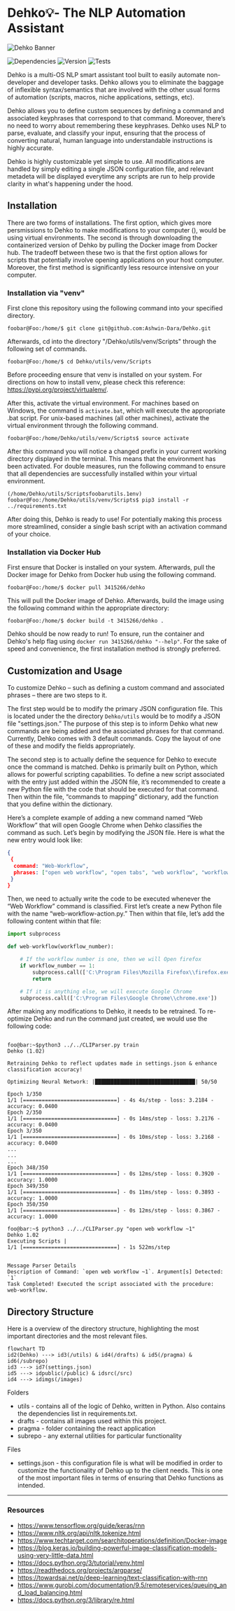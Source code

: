 # Dehko💡- The NLP Automation Assistant

![Dehko Banner](drafts/readme-logo/Dehko-Banner.png)


![Dependencies](https://img.shields.io/badge/Dependencies-Up%20to%20Date.-brightgreen) ![Version](https://img.shields.io/badge/Dehko%20Version-1.02-blue) ![Tests](https://img.shields.io/badge/Tests-65%20passing%2C%203%20failing-red)

Dehko is a multi-OS NLP smart assistant tool built to easily automate non-developer and developer tasks. Dehko allows you to eliminate the baggage of inflexible syntax/semantics that are involved with the other usual forms of automation (scripts, macros, niche applications, settings, etc). 

Dehko allows you to define custom sequences by defining a command and associated keyphrases that correspond to that command. Moreover, there’s no need to worry about remembering these keyphrases. Dehko uses NLP to parse, evaluate, and classify your input, ensuring that the process of converting natural, human language into understandable instructions is highly accurate. 

Dehko is highly customizable yet simple to use. All modifications are handled by simply editing a single JSON configuration file, and relevant metadeta will be displayed everytime any scripts are run to help provide clarity in what's happening under the hood. 


## Installation

There are two forms of installations. The first option, which gives more persmissions to Dehko to make modifications to your computer (), would be using virtual environments. The second is through downloading the containerized version of Dehko by pulling the Docker image from Docker hub. The tradeoff between these two is that the first option allows for scripts that potentially involve opening applications on your host computer. Moreover, the first method is significantly less resource intensive on your computer. 

### Installation via "venv"

First clone this repository using the following command into your specified directory. 

```console 
foobar@Foo:/home/$ git clone git@github.com:Ashwin-Dara/Dehko.git
```

Afterwards, cd into the directory "/Dehko/utils/venv/Scripts" through the following set of commands. 

```console
foobar@Foo:/home/$ cd Dehko/utils/venv/Scripts 
```
Before proceeding ensure that venv is installed on your system. For directions on how to install venv, please check this reference: https://pypi.org/project/virtualenv/. 

After this, activate the virtual environment. For machines based on Windows, the command is `activate.bat`, which will execute the appropriate .bat script. For unix-based machines (all other machines), activate the virtual environment through the following command. 
```console 
foobar@Foo:/home/Dehko/utils/venv/Scripts$ source activate
```
After this command you will notice a changed prefix in your current working directory displayed in the terminal. This means that the environment has been activated. For double measures, run the following command to ensure that all dependencies are successfully installed within your virtual environment. 

```console
(/home/Dehko/utils/Scriptsfoobarutils.1env) foobar@Foo:/home/Dehko/utils/venv/Scripts$ pip3 install -r ../requirements.txt
```

After doing this, Dehko is ready to use! For potentially making this process more streamlined, consider a single bash script with an activation command of your choice. 

### Installation via Docker Hub

First ensure that Docker is installed on your system. Afterwards, pull the Docker image for Dehko from Docker hub using the following command. 

```console
foobar@Foo:/home/$ docker pull 3415266/dehko
```
This will pull the Docker image of Dehko. Afterwards, build the image using the following command within the appropriate directory: 
```console 
foobar@Foo:/home/$ docker build -t 3415266/dehko .
```
Dehko should be now ready to run! To ensure, run the container and Dehko's help flag using `docker run 3415266/dehko "--help"`. For the sake of speed and convenience, the first installation method is strongly preferred. 

## Customization and Usage
To customize Dehko – such as defining a custom command and associated phrases – there are two steps to it. 

The first step would be to modify the primary JSON configuration file. This is located under the the directory `Dehko/utils` would be to modify a JSON file "settings.json.” The purpose of this step is to inform Dehko what new commands are being added and the associated phrases for that command. Currently, Dehko comes with 3 default commands. Copy the layout of one of these and modify the fields appropriately. 

The second step is to actually define the sequence for Dehko to execute once the command is matched. Dehko is primarily built on Python, which allows for powerful scripting capabilities. To define a new script associated with the entry just added within the JSON file, it’s recommended to create a new Python file with the code that should be executed for that command. Then within the file, “commands to mapping” dictionary, add the function that you define within the dictionary.

Here’s a complete example of adding a new command named “Web Workflow” that will open Google Chrome when Dehko classifies the command as such. Let’s begin by modifying the JSON file. Here is what the new entry would look like:

```json
{
 {
  command: "Web-Workflow", 
  phrases: ["open web workflow", "open tabs", "web workflow", "workflow"]
 }
}
```

Then, we need to actually write the code to be executed whenever the “Web Workflow” command is classified. First let’s create a new Python file with the name “web-workflow-action.py.” Then within that file, let’s add the following content within that file: 

```python
import subprocess

def web-workflow(workflow_number):

	# If the workflow number is one, then we will Open firefox
	if workflow_number == 1: 
		subprocess.call(['C:\Program Files\Mozilla Firefox\\firefox.exe'])
		return 

	# If it is anything else, we will execute Google Chrome
	subprocess.call(['C:\Program Files\Google Chrome\\chrome.exe'])	
```

After making any modifications to Dehko, it needs to be retrained. To re-optimize Dehko and run the command just created, we would use the following code: 
```console

foo@bar:~$python3 ../../CLIParser.py train
Dehko (1.02)

Retraining Dehko to reflect updates made in settings.json & enhance classification accuracy!

Optimizing Neural Network: |████████████████████████████████| 50/50

Epoch 1/350
1/1 [==============================] - 4s 4s/step - loss: 3.2184 - accuracy: 0.0400
Epoch 2/350
1/1 [==============================] - 0s 14ms/step - loss: 3.2176 - accuracy: 0.0400
Epoch 3/350
1/1 [==============================] - 0s 10ms/step - loss: 3.2168 - accuracy: 0.0400
...
...
...
Epoch 348/350
1/1 [==============================] - 0s 12ms/step - loss: 0.3920 - accuracy: 1.0000
Epoch 349/350
1/1 [==============================] - 0s 11ms/step - loss: 0.3893 - accuracy: 1.0000
Epoch 350/350
1/1 [==============================] - 0s 12ms/step - loss: 0.3867 - accuracy: 1.0000

foo@bar:~$ python3 ../../CLIParser.py "open web workflow ~1"
Dehko 1.02
Executing Scripts |
1/1 [==============================] - 1s 522ms/step


Message Parser Details
Description of Command: `open web workflow ~1`. Argument[s] Detected: `1`
Task Completed! Executed the script associated with the procedure: web-workflow.
```

## Directory Structure
Here is a overview of the directory structure, highlighting the most important directories and the most relevant files. 

```mermaid
flowchart TD
id2(Dehko) ---> id3(/utils) & id4(/drafts) & id5(/pragma) & id6(/subrepo)
id3 ---> id7(settings.json)
id5 ---> idpublic(/public) & idsrc(/src)
id4 ---> idimgs(/images)
```

Folders
- utils - contains all of the logic of Dehko, written in Python. Also contains the dependencies list in requirements.txt.
- drafts - contains all images used within this project. 
- pragma - folder containing the react application
- subrepo - any external utilities for particular functionality 

Files 
- settings.json - this configuration file is what will be modified in order to customize the functionality of Dehko up to the client needs. This is one of the most important files in terms of ensuring that Dehko functions as intended.

-----

### Resources
- https://www.tensorflow.org/guide/keras/rnn
- https://www.nltk.org/api/nltk.tokenize.html
- https://www.techtarget.com/searchitoperations/definition/Docker-image
- https://blog.keras.io/building-powerful-image-classification-models-using-very-little-data.html
- https://docs.python.org/3/tutorial/venv.html
- https://readthedocs.org/projects/argparse/
- https://towardsai.net/p/deep-learning/text-classification-with-rnn
- https://www.gurobi.com/documentation/9.5/remoteservices/queuing_and_load_balancing.html
- https://docs.python.org/3/library/re.html